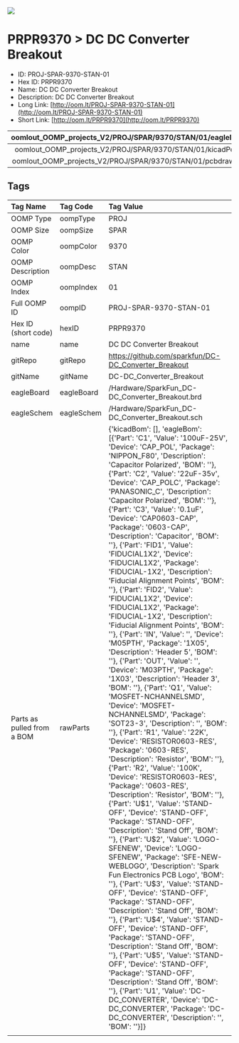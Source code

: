 


  
![][im]
# PRPR9370 > DC DC Converter Breakout

- ID: PROJ-SPAR-9370-STAN-01
- Hex ID: PRPR9370
- Name: DC DC Converter Breakout
- Description: DC DC Converter Breakout
- Long Link: [http://oom.lt/PROJ-SPAR-9370-STAN-01](http://oom.lt/PROJ-SPAR-9370-STAN-01)
- Short Link: [http://oom.lt/PRPR9370](http://oom.lt/PRPR9370)
  

|oomlout_OOMP_projects_V2/PROJ/SPAR/9370/STAN/01/eagleImage.png|oomlout_OOMP_projects_V2/PROJ/SPAR/9370/STAN/01/eagleSchemImage.png|oomlout_OOMP_projects_V2/PROJ/SPAR/9370/STAN/01/kicadPcb3dFront.png|oomlout_OOMP_projects_V2/PROJ/SPAR/9370/STAN/01/kicadPcb3dBack.png|
| :---: | :---: | :---: | :---: |
|oomlout_OOMP_projects_V2/PROJ/SPAR/9370/STAN/01/kicadPcb3d.png|oomlout_OOMP_projects_V2/PROJ/SPAR/9370/STAN/01/bomBack.png|oomlout_OOMP_projects_V2/PROJ/SPAR/9370/STAN/01/bomFront.png|oomlout_OOMP_projects_V2/PROJ/SPAR/9370/STAN/01/pcbdraw.svg|
|oomlout_OOMP_projects_V2/PROJ/SPAR/9370/STAN/01/pcbdrawBack.svg||||

## Tags
  

|Tag Name|Tag Code|Tag Value|
| :--- | :--- | :--- |
|OOMP Type|oompType|PROJ|
|OOMP Size|oompSize|SPAR|
|OOMP Color|oompColor|9370|
|OOMP Description|oompDesc|STAN|
|OOMP Index|oompIndex|01|
|Full OOMP ID|oompID|PROJ-SPAR-9370-STAN-01|
|Hex ID (short code)|hexID|PRPR9370|
|name|name|DC DC Converter Breakout|
|gitRepo|gitRepo|https://github.com/sparkfun/DC-DC_Converter_Breakout|
|gitName|gitName|DC-DC_Converter_Breakout|
|eagleBoard|eagleBoard|/Hardware/SparkFun_DC-DC_Converter_Breakout.brd|
|eagleSchem|eagleSchem|/Hardware/SparkFun_DC-DC_Converter_Breakout.sch|
|Parts as pulled from a BOM|rawParts|{'kicadBom': [], 'eagleBom': [{'Part': 'C1', 'Value': '100uF-25V', 'Device': 'CAP_POL', 'Package': 'NIPPON_F80', 'Description': 'Capacitor Polarized', 'BOM': ''}, {'Part': 'C2', 'Value': '22uF-35v', 'Device': 'CAP_POLC', 'Package': 'PANASONIC_C', 'Description': 'Capacitor Polarized', 'BOM': ''}, {'Part': 'C3', 'Value': '0.1uF', 'Device': 'CAP0603-CAP', 'Package': '0603-CAP', 'Description': 'Capacitor', 'BOM': ''}, {'Part': 'FID1', 'Value': 'FIDUCIAL1X2', 'Device': 'FIDUCIAL1X2', 'Package': 'FIDUCIAL-1X2', 'Description': 'Fiducial Alignment Points', 'BOM': ''}, {'Part': 'FID2', 'Value': 'FIDUCIAL1X2', 'Device': 'FIDUCIAL1X2', 'Package': 'FIDUCIAL-1X2', 'Description': 'Fiducial Alignment Points', 'BOM': ''}, {'Part': 'IN', 'Value': '', 'Device': 'M05PTH', 'Package': '1X05', 'Description': 'Header 5', 'BOM': ''}, {'Part': 'OUT', 'Value': '', 'Device': 'M03PTH', 'Package': '1X03', 'Description': 'Header 3', 'BOM': ''}, {'Part': 'Q1', 'Value': 'MOSFET-NCHANNELSMD', 'Device': 'MOSFET-NCHANNELSMD', 'Package': 'SOT23-3', 'Description': '', 'BOM': ''}, {'Part': 'R1', 'Value': '22K', 'Device': 'RESISTOR0603-RES', 'Package': '0603-RES', 'Description': 'Resistor', 'BOM': ''}, {'Part': 'R2', 'Value': '100K', 'Device': 'RESISTOR0603-RES', 'Package': '0603-RES', 'Description': 'Resistor', 'BOM': ''}, {'Part': 'U$1', 'Value': 'STAND-OFF', 'Device': 'STAND-OFF', 'Package': 'STAND-OFF', 'Description': 'Stand Off', 'BOM': ''}, {'Part': 'U$2', 'Value': 'LOGO-SFENEW', 'Device': 'LOGO-SFENEW', 'Package': 'SFE-NEW-WEBLOGO', 'Description': 'Spark Fun Electronics PCB Logo', 'BOM': ''}, {'Part': 'U$3', 'Value': 'STAND-OFF', 'Device': 'STAND-OFF', 'Package': 'STAND-OFF', 'Description': 'Stand Off', 'BOM': ''}, {'Part': 'U$4', 'Value': 'STAND-OFF', 'Device': 'STAND-OFF', 'Package': 'STAND-OFF', 'Description': 'Stand Off', 'BOM': ''}, {'Part': 'U$5', 'Value': 'STAND-OFF', 'Device': 'STAND-OFF', 'Package': 'STAND-OFF', 'Description': 'Stand Off', 'BOM': ''}, {'Part': 'U1', 'Value': 'DC-DC_CONVERTER', 'Device': 'DC-DC_CONVERTER', 'Package': 'DC-DC_CONVERTER', 'Description': '', 'BOM': ''}]}|
||||



[im]: PROJ/SPAR/9370/STAN/01/kicadPcb3d_450.png
